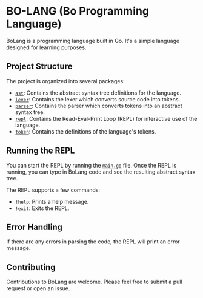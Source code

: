 # BO-LANG (Bo Programming Language)

BoLang is a programming language built in Go. It's a simple language designed for learning purposes.

## Project Structure

The project is organized into several packages:

- [`ast`](command:_github.copilot.openSymbolInFile?%5B%22ast%2Fast.go%22%2C%22ast%22%5D "ast/ast.go"): Contains the abstract syntax tree definitions for the language.
- [`lexer`](command:_github.copilot.openSymbolInFile?%5B%22lexer%2Flexer.go%22%2C%22lexer%22%5D "lexer/lexer.go"): Contains the lexer which converts source code into tokens.
- [`parser`](command:_github.copilot.openSymbolInFile?%5B%22parser%2Fparser.go%22%2C%22parser%22%5D "parser/parser.go"): Contains the parser which converts tokens into an abstract syntax tree.
- [`repl`](command:_github.copilot.openSymbolInFile?%5B%22repl%2Frepl.go%22%2C%22repl%22%5D "repl/repl.go"): Contains the Read-Eval-Print Loop (REPL) for interactive use of the language.
- [`token`](command:_github.copilot.openSymbolInFile?%5B%22token%2Ftoken.go%22%2C%22token%22%5D "token/token.go"): Contains the definitions of the language's tokens.

## Running the REPL

You can start the REPL by running the [`main.go`](command:_github.copilot.openRelativePath?%5B%7B%22scheme%22%3A%22file%22%2C%22authority%22%3A%22%22%2C%22path%22%3A%22%2FUsers%2Ffathurrohman%2FCode%2Fbolang%2Fmain.go%22%2C%22query%22%3A%22%22%2C%22fragment%22%3A%22%22%7D%5D "/Users/fathurrohman/Code/bolang/main.go") file. Once the REPL is running, you can type in BoLang code and see the resulting abstract syntax tree.

The REPL supports a few commands:

- `!help`: Prints a help message.
- `!exit`: Exits the REPL.

## Error Handling

If there are any errors in parsing the code, the REPL will print an error message.

## Contributing

Contributions to BoLang are welcome. Please feel free to submit a pull request or open an issue.
